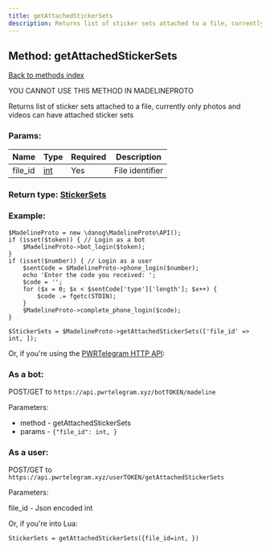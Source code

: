 ```yaml
---
title: getAttachedStickerSets
description: Returns list of sticker sets attached to a file, currently only photos and videos can have attached sticker sets
---
```

## Method: getAttachedStickerSets  
[Back to methods index](index.md)


YOU CANNOT USE THIS METHOD IN MADELINEPROTO


Returns list of sticker sets attached to a file, currently only photos and videos can have attached sticker sets

### Params:

| Name     |    Type       | Required | Description |
|----------|---------------|----------|-------------|
|file\_id|[int](../types/int.md) | Yes|File identifier|


### Return type: [StickerSets](../types/StickerSets.md)

### Example:


```
$MadelineProto = new \danog\MadelineProto\API();
if (isset($token)) { // Login as a bot
    $MadelineProto->bot_login($token);
}
if (isset($number)) { // Login as a user
    $sentCode = $MadelineProto->phone_login($number);
    echo 'Enter the code you received: ';
    $code = '';
    for ($x = 0; $x < $sentCode['type']['length']; $x++) {
        $code .= fgetc(STDIN);
    }
    $MadelineProto->complete_phone_login($code);
}

$StickerSets = $MadelineProto->getAttachedStickerSets(['file_id' => int, ]);
```

Or, if you're using the [PWRTelegram HTTP API](https://pwrtelegram.xyz):

### As a bot:

POST/GET to `https://api.pwrtelegram.xyz/botTOKEN/madeline`

Parameters:

* method - getAttachedStickerSets
* params - `{"file_id": int, }`



### As a user:

POST/GET to `https://api.pwrtelegram.xyz/userTOKEN/getAttachedStickerSets`

Parameters:

file_id - Json encoded int




Or, if you're into Lua:

```
StickerSets = getAttachedStickerSets({file_id=int, })
```

